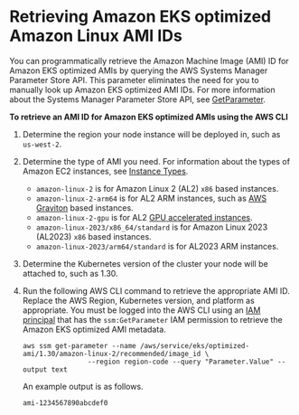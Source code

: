 # Retrieving Amazon EKS optimized Amazon Linux AMI IDs<a name="retrieve-ami-id"></a>

You can programmatically retrieve the Amazon Machine Image \(AMI\) ID for Amazon EKS optimized AMIs by querying the AWS Systems Manager Parameter Store API\. This parameter eliminates the need for you to manually look up Amazon EKS optimized AMI IDs\. For more information about the Systems Manager Parameter Store API, see [GetParameter](https://docs.aws.amazon.com/systems-manager/latest/APIReference/API_GetParameter.html)\.

**To retrieve an AMI ID for Amazon EKS optimized AMIs using the AWS CLI**

1. Determine the region your node instance will be deployed in, such as `us-west-2`\.

1. Determine the type of AMI you need\. For information about the types of Amazon EC2 instances, see [Instance Types](https://docs.aws.amazon.com/AWSEC2/latest/UserGuide/instance-types.html)\.
   + `amazon-linux-2` is for Amazon Linux 2 \(AL2\) `x86` based instances\.
   + `amazon-linux-2-arm64` is for AL2 ARM instances, such as [AWS Graviton](https://aws.amazon.com/ec2/graviton/) based instances\.
   + `amazon-linux-2-gpu` is for AL2 [GPU accelerated instances](https://docs.aws.amazon.com/AWSEC2/latest/UserGuide/accelerated-computing-instances.html#gpu-instances)\.
   + `amazon-linux-2023/x86_64/standard` is for Amazon Linux 2023 \(AL2023\) `x86` based instances\.
   + `amazon-linux-2023/arm64/standard` is for AL2023 ARM instances\.

1. Determine the Kubernetes version of the cluster your node will be attached to, such as 1\.30\.

1. Run the following AWS CLI command to retrieve the appropriate AMI ID\. Replace the AWS Region, Kubernetes version, and platform as appropriate\. You must be logged into the AWS CLI using an [IAM principal](https://docs.aws.amazon.com/IAM/latest/UserGuide/id_roles_terms-and-concepts.html) that has the `ssm:GetParameter` IAM permission to retrieve the Amazon EKS optimized AMI metadata\.

   ```
   aws ssm get-parameter --name /aws/service/eks/optimized-ami/1.30/amazon-linux-2/recommended/image_id \
                   --region region-code --query "Parameter.Value" --output text
   ```

   An example output is as follows\.

   ```
   ami-1234567890abcdef0
   ```